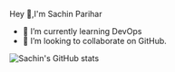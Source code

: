 Hey 👋,I'm Sachin Parihar

- 🌱 I’m currently learning DevOps
- 👯 I’m looking to collaborate on GitHub.


![Sachin's GitHub stats](https://github-readme-stats.vercel.app/api?username=sachinparihar&show_icons=true&theme=tokyonight)
